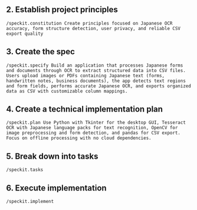 ## 2. Establish project principles
```
/speckit.constitution Create principles focused on Japanese OCR accuracy, form structure detection, user privacy, and reliable CSV export quality
```

## 3. Create the spec
```
/speckit.specify Build an application that processes Japanese forms and documents through OCR to extract structured data into CSV files. Users upload images or PDFs containing Japanese text (forms, handwritten notes, business documents), the app detects text regions and form fields, performs accurate Japanese OCR, and exports organized data as CSV with customizable column mappings.
```

## 4. Create a technical implementation plan
```
/speckit.plan Use Python with Tkinter for the desktop GUI, Tesseract OCR with Japanese language packs for text recognition, OpenCV for image preprocessing and form detection, and pandas for CSV export. Focus on offline processing with no cloud dependencies.
```

## 5. Break down into tasks
```
/speckit.tasks
```

## 6. Execute implementation
```
/speckit.implement
```
